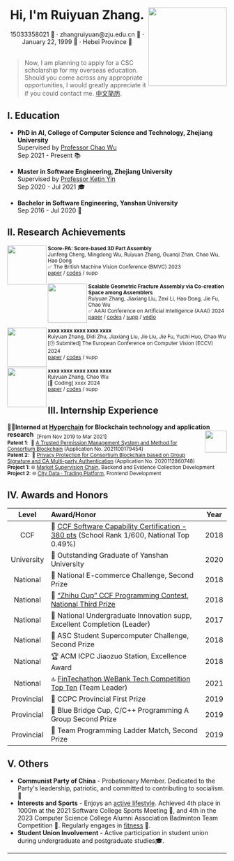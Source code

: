 

<div align=center>
     <h1>Hi, I'm Ruiyuan Zhang. <img src="assets/zjz_1.jpg" align=right width="180px"/></h1>
     <div>
         <span>
             15033358021 📱
         </span>
         ·
         <span>
             zhangruiyuan@zju.edu.cn 📧
         </span>
         ·
         <span>
             January 22, 1999 🎂
         </span>
         ·
         <span>
             Hebei Province 📍
         </span>
     </div>
 </div>
<br>

> Now, I am planning to apply for a CSC scholarship for my overseas education. Should you come across any appropriate opportunities, I would greatly appreciate it if you could contact me. [中文简历](README_zh.md).


## I. Education 

- **PhD in AI, College of Computer Science and Technology, Zhejiang University**  
  Supervised by [Professor Chao Wu](https://wuchaozju.github.io/)  
  Sep 2021 - Present 📚

- **Master in Software Engineering, Zhejiang University**  
  Supervised by [Professor Ketin Yin](https://person.zju.edu.cn/ykt)  
  Sep 2020 - Jul 2021 🎓

- **Bachelor in Software Engineering, Yanshan University**  
  Sep 2016 - Jul 2020 📘


## II. Research Achievements 
<div>
     <div>
          <a href="https://arxiv.org/abs/2309.04220" target="_blank">
               <img src="https://github.com/Ruiyuan-Zhang/Ruiyuan-Zhang/assets/71813586/4b71b676-45fd-4371-bfdc-ae892260efbe" align="left" height="90px" />
          </a>
          <div>
               <sup><strong>Score-PA: Score-based 3D Part Assembly</strong></sup><br>
               <sup>Junfeng Cheng, Mingdong Wu, Ruiyuan Zhang, Guanqi Zhan, Chao Wu, Hao Dong</sup><br>
               <sup>✅ The British Machine Vision Conference (BMVC) 2023</sup><br>
               <sup><a href="https://arxiv.org/abs/2309.04220" target="_blank">paper</a> / <a href="https://github.com/j-f-cheng/score-pa_score-based-3d-part-assembly" target="_blank">codes</a> / supp </sup>
          </div>
     </div>
     <br>
     <div>
          <a href="https://arxiv.org/abs/2312.12340" target="_blank">
               <img src="https://github.com/Ruiyuan-Zhang/Ruiyuan-Zhang/assets/71813586/b1b85281-8ed8-4b19-bbdb-e5f6dad186ee" align="left" height="90px" />
          </a>
          <div>
               <sup><strong>Scalable Geometric Fracture Assembly via Co-creation Space among Assemblers</strong></sup><br>
               <sup>Ruiyuan Zhang, Jiaxiang Liu, Zexi Li, Hao Dong, Jie Fu, Chao Wu</sup><br>
               <sup>✅ AAAI Conference on Artificial Intelligence (AAAI) 2024</sup><br>
               <sup><a href="https://arxiv.org/abs/2312.12340" target="_blank">paper</a> / <a href="https://github.com/Ruiyuan-Zhang/CCS" target="_blank">codes</a> / <a href="https://arxiv.org/abs/2312.12340" target="_blank">supp</a> / <a href="https://www.bilibili.com/video/BV1YQ4y1c7DX" target="_blank">vedio</a>  </sup>
          </div>
     </div>
     <br>
     <div>
          <a href="#" target="_blank">
               <img src="https://github.com/Ruiyuan-Zhang/Ruiyuan-Zhang/assets/71813586/843a5b1e-7c4c-48af-961a-e86336ceab03" align="left" height="90px" />
          </a>
          <div>
               <sup><strong>xxxx xxxx xxxx xxxx xxxx</strong></sup><br>
               <sup>Ruiyuan Zhang, Didi Zhu, Jiaxiang Liu, Jie Liu, Jie Fu, Yuchi Huo, Chao Wu</sup><br>
               <sup>[🕒 Submited] The European Conference on Computer Vision (ECCV) 2024</sup><br>
               <sup><a href="#" target="_blank">paper</a> / <a href="#" target="_blank">codes</a> / supp </sup>
          </div>
     </div>
     <br>
     <div>
          <a href="#" target="_blank">
               <img src="https://github.com/Ruiyuan-Zhang/Ruiyuan-Zhang/assets/71813586/843a5b1e-7c4c-48af-961a-e86336ceab03" align="left" height="90px" />
          </a>
          <div>
               <sup><strong>xxxx xxxx xxxx xxxx xxxx</strong></sup><br>
               <sup>Ruiyuan Zhang, Chao Wu</sup><br>
               <sup>[🚧 Coding] xxxx 2024</sup><br>
               <sup><a href="#" target="_blank">paper</a> / <a href="#" target="_blank">codes</a> / supp </sup>
          </div>
     </div>
</div>



## III. Internship Experience 

<div>
     <div>
          <strong>🙋‍♂️Interned at <a href="https://www.hyperchain.cn/" target="_blank">Hyperchain</a> for Blockchain technology and application research</strong>&nbsp;&nbsp;<sub>[From Nov 2019 to Mar 2021]</sub>
          <a href="#" target="_blank">
               <img src="https://github.com/Ruiyuan-Zhang/Ruiyuan-Zhang/assets/71813586/985ea0b0-839b-41f3-94c1-40d5732701d2" align="right" height="50px" />
          </a>
     </div>
     <div>
         <div>
              <sub><strong>Patent 1</strong>: &nbsp;📜&nbsp;<a href="https://www.patent9.com/patent/202110017945.4.html" target="_blank">A Trusted Permission Management System and Method for Consortium Blockchain</a> (Application No. 2021100179454) </sub>
         </div>
         <div>
              <sub><strong>Patent 2</strong>: &nbsp;📜&nbsp;<a href="https://www.izhuanli.com/patentservice/CN202011286074.8.html" target="_blank">Privacy Protection for Consortium Blockchain based on Group Signature and CA Multi-party Authentication</a> (Application No. 2020112860748) 
         </div>
         <div>
             <sub><strong>Project 1</strong>: 🌐&nbsp;<a href="https://www.wetrustchain.com/" target="_blank">Market Supervision Chain</a>, Backend and Evidence Collection Development </sub>
         </div>
         <div>
             <sub><strong>Project 2</strong>: 🌐&nbsp;<a href="https://mp.weixin.qq.com/s/Q_NAalSFYQX5B2HQZRcoVw" target="_blank">City Data · Trading Platform</a>, Frontend Development</sub>
         </div>
     </div>
</div>
               
## IV. Awards and Honors 

| Level | Award/Honor | Year |
| :-: | :- | :-: |
| CCF | 🏅 [CCF Software Capability Certification - 380 pts](https://blog.csdn.net/qq_36160277/article/details/82751577) (School Rank 1/600, National Top 0.49%) | 2018 |
| University | 🏅 Outstanding Graduate of Yanshan University | 2020 |
| National | 🥈 National E-commerce Challenge, Second Prize | 2018 |
| National | 🥉 [“Zhihu Cup” CCF Programming Contest, National Third Prize](https://www.sohu.com/a/272943716_661672) | 2018 |
| National | 👏 National Undergraduate Innovation supp, Excellent Completion (Leader) | 2017 |
| National | 🥈 ASC Student Supercomputer Challenge, Second Prize | 2018 |
| National | 🏆 ACM ICPC Jiaozuo Station, Excellence Award | 2018 |
| National | 🔝 [FinTechathon WeBank Tech Competition Top Ten](https://github.com/Ruiyuan-Zhang/baize) (Team Leader) | 2021 |
| Provincial | 🥇 CCPC Provincial First Prize | 2019 |
| Provincial | 🥈 Blue Bridge Cup, C/C++ Programming A Group Second Prize | 2019 |
| Provincial | 🥈 Team Programming Ladder Match, Second Prize | 2019 |

## V. Others

- **Communist Party of China** - Probationary Member. Dedicated to the Party's leadership, patriotic, and committed to contributing to socialism. 🌟
- **Interests and Sports** - Enjoys an [active lifestyle](https://github.com/Ruiyuan-Zhang/Ruiyuan-Zhang/assets/71813586/4dfd7c01-2083-4a46-83be-330bf9b864da). Achieved 4th place in 1000m at the 2021 Software College Sports Meeting 🏃, and 4th in the 2023 Computer Science College Alumni Association Badminton Team Competition 🏸. Regularly engages in [fitness](https://github.com/Ruiyuan-Zhang/Ruiyuan-Zhang/assets/71813586/95717fb5-f7de-4d1d-b0af-3ab5e878cda6) 💪.
- **Student Union Involvement** - Active participation in student union during undergraduate and postgraduate studies🎓.

---
